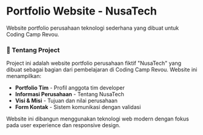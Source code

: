 # Portfolio Website - NusaTech

Website portfolio perusahaan teknologi sederhana yang dibuat untuk Coding Camp Revou.

### 📖 Tentang Project

Project ini adalah website portfolio perusahaan fiktif "NusaTech" yang dibuat sebagai bagian dari pembelajaran di Coding Camp Revou. Website ini menampilkan:

- **Portfolio Tim** - Profil anggota tim developer
- **Informasi Perusahaan** - Tentang NusaTech
- **Visi & Misi** - Tujuan dan nilai perusahaan  
- **Form Kontak** - Sistem komunikasi dengan validasi

Website ini dibangun menggunakan teknologi web modern dengan fokus pada user experience dan responsive design.


